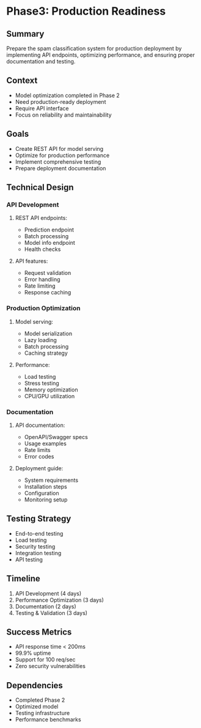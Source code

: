 # Phase3: Production Readiness

## Summary
Prepare the spam classification system for production deployment by implementing API endpoints, optimizing performance, and ensuring proper documentation and testing.

## Context
- Model optimization completed in Phase 2
- Need production-ready deployment
- Require API interface
- Focus on reliability and maintainability

## Goals
- Create REST API for model serving
- Optimize for production performance
- Implement comprehensive testing
- Prepare deployment documentation

## Technical Design

### API Development
1. REST API endpoints:
   - Prediction endpoint
   - Batch processing
   - Model info endpoint
   - Health checks

2. API features:
   - Request validation
   - Error handling
   - Rate limiting
   - Response caching

### Production Optimization
1. Model serving:
   - Model serialization
   - Lazy loading
   - Batch processing
   - Caching strategy

2. Performance:
   - Load testing
   - Stress testing
   - Memory optimization
   - CPU/GPU utilization

### Documentation
1. API documentation:
   - OpenAPI/Swagger specs
   - Usage examples
   - Rate limits
   - Error codes

2. Deployment guide:
   - System requirements
   - Installation steps
   - Configuration
   - Monitoring setup

## Testing Strategy
- End-to-end testing
- Load testing
- Security testing
- Integration testing
- API testing

## Timeline
1. API Development (4 days)
2. Performance Optimization (3 days)
3. Documentation (2 days)
4. Testing & Validation (3 days)

## Success Metrics
- API response time < 200ms
- 99.9% uptime
- Support for 100 req/sec
- Zero security vulnerabilities

## Dependencies
- Completed Phase 2
- Optimized model
- Testing infrastructure
- Performance benchmarks
